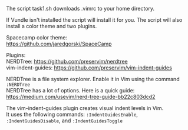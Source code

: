 The script task1.sh downloads .vimrc to your home directory.

If Vundle isn't installed the script will install it for you.  The script will also install a color theme and two plugins.

Spacecamp color theme:<br>
https://github.com/jaredgorski/SpaceCamp

Plugins:<br>
NERDTree: https://github.com/preservim/nerdtree<br>
vim-indent-guides: https://github.com/preservim/vim-indent-guides

NERDTree is a file system explorer. Enable it in Vim using the command `:NERDTree`<br>
NERDTree has a lot of options.  Here is a quick guide: https://medium.com/usevim/nerd-tree-guide-bb22c803dcd2

The vim-indent-guides plugin creates visual indent levels in Vim.<br>
It uses the following commands:  `:IndentGuidesEnable`, `:IndentGuidesDisable`, and `:IndentGuidesToggle`
